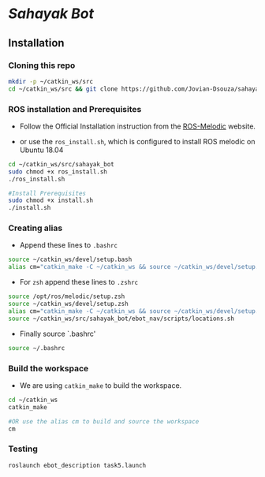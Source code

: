 # **_Sahayak Bot_**

## Installation

### Cloning this repo 
```bash
mkdir -p ~/catkin_ws/src
cd ~/catkin_ws/src && git clone https://github.com/Jovian-Dsouza/sahayak_bot
```

###  ROS installation and Prerequisites

- Follow the Official Installation instruction from the [ROS-Melodic](http://wiki.ros.org/melodic/Installation/Ubuntu) website. 

- or use the `ros_install.sh`, which is configured to install ROS melodic on Ubuntu 18.04 

```bash
cd ~/catkin_ws/src/sahayak_bot
sudo chmod +x ros_install.sh
./ros_install.sh

#Install Prerequisites
sudo chmod +x install.sh
./install.sh
```

### Creating alias 

- Append these lines to `.bashrc`

```bash
source ~/catkin_ws/devel/setup.bash
alias cm="catkin_make -C ~/catkin_ws && source ~/catkin_ws/devel/setup.bash"
```

- For `zsh` append these lines to `.zshrc`

```bash
source /opt/ros/melodic/setup.zsh
source ~/catkin_ws/devel/setup.zsh
alias cm="catkin_make -C ~/catkin_ws && source ~/catkin_ws/devel/setup.zsh"
source ~/catkin_ws/src/sahayak_bot/ebot_nav/scripts/locations.sh
```

- Finally source `.bashrc'

```bash
source ~/.bashrc
```

### Build the workspace 

- We are using `catkin_make` to build the workspace. 

```bash
cd ~/catkin_ws
catkin_make

#OR use the alias cm to build and source the workspace
cm
```

### Testing

```
roslaunch ebot_description task5.launch
```